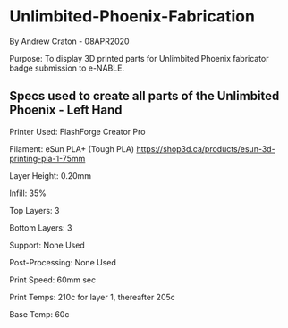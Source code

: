 # Unlimbited-Phoenix-Fabrication
By Andrew Craton - 08APR2020

Purpose: To display 3D printed parts for Unlimbited Phoenix fabricator badge submission to e-NABLE.

Specs used to create all parts of the Unlimbited Phoenix - Left Hand
--------------------------------------------------------------------
Printer Used: FlashForge Creator Pro

Filament: eSun PLA+ (Tough PLA) https://shop3d.ca/products/esun-3d-printing-pla-1-75mm

Layer Height: 0.20mm

Infill: 35%

Top Layers: 3

Bottom Layers: 3

Support: None Used

Post-Processing: None Used

Print Speed: 60mm sec

Print Temps: 210c for layer 1, thereafter 205c

Base Temp: 60c



